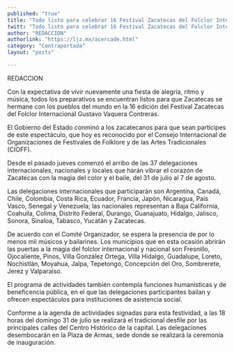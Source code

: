 ```yaml
---
published: "true"
title: "Todo listo para celebrar 16 Festival Zacatecas del Folclor Internacional"
twitt: "Todo listo para celebrar 16 Festival Zacatecas del Folclor Internacional"
author: "REDACCION"
authorlink: "https://ljz.mx/acercade.html"
category: "Contraportada"
layout: "posts"

---
```



  REDACCION



  Con la expectativa de vivir nuevamente una fiesta de alegría, ritmo y música, todos los preparativos se encuentran listos para que Zacatecas se hermane con los pueblos del mundo en la 16 edición del Festival Zacatecas del Folclor Internacional Gustavo Vaquera Contreras.



  El Gobierno del Estado conminó a los zacatecanos para que sean partícipes de este espectáculo, que hoy es reconocido por el Consejo Internacional de Organizaciones de Festivales de Folklore y de las Artes Tradicionales (CIOFF).



  Desde el pasado jueves comenzó el arribo de las 37 delegaciones internacionales, nacionales y locales que harán vibrar el corazón de Zacatecas con la magia del color y el baile, del 31 de julio al 7 de agosto.



  Las delegaciones internacionales que participarán son Argentina, Canadá, Chile, Colombia, Costa Rica, Ecuador, Francia, Japón, Nicaragua, País Vasco, Senegal y Venezuela; las nacionales representan a Baja California, Coahuila, Colima, Distrito Federal, Durango, Guanajuato, Hidalgo, Jalisco, Sonora, Sinaloa, Tabasco, Yucatán y Zacatecas.



  De acuerdo con el Comité Organizador, se espera la presencia de por lo menos mil músicos y bailarines. Los municipios que en esta ocasión abrirán las puertas a la magia del folclor internacional y nacional son Fresnillo, Ojocaliente, Pinos, Villa González Ortega, Villa Hidalgo, Guadalupe, Loreto, Nochistlán, Moyahua, Jalpa, Tepetongo, Concepción del Oro, Sombrerete, Jerez y Valparaíso.



  El programa de actividades también contempla funciones humanísticas y de beneficencia pública, en el que las delegaciones participantes bailan y ofrecen espectáculos para instituciones de asistencia social.



  Conforme a la agenda de actividades signadas para esta festividad, a las 18 horas del domingo 31 de julio se realizará el tradicional desfile por las principales calles del Centro Histórico de la capital. Las delegaciones desembocarán en la Plaza de Armas, sede donde se realizará la ceremonia de inauguración.

